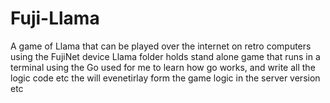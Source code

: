 # Fuji-Llama
A game of Llama that can be played over the internet on retro computers using the FujiNet device 
Llama folder holds stand alone game that runs in a terminal using the Go 
used for me to learn how go works, and write all the logic code etc the will evenetirlay form the game logic in the server version etc 